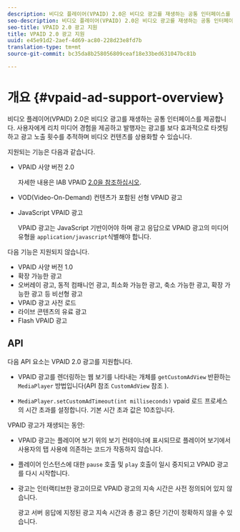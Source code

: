 ```yaml
---
description: 비디오 플레이어(VPAID) 2.0은 비디오 광고를 재생하는 공통 인터페이스를 제공합니다. 사용자에게 리치 미디어 경험을 제공하고 발행자는 광고를 보다 효과적으로 타겟팅하고 광고 노출 횟수를 추적하며 비디오 컨텐츠를 상용화할 수 있습니다.
seo-description: 비디오 플레이어(VPAID) 2.0은 비디오 광고를 재생하는 공통 인터페이스를 제공합니다. 사용자에게 리치 미디어 경험을 제공하고 발행자는 광고를 보다 효과적으로 타겟팅하고 광고 노출 횟수를 추적하며 비디오 컨텐츠를 상용화할 수 있습니다.
seo-title: VPAID 2.0 광고 지원
title: VPAID 2.0 광고 지원
uuid: e45e91d2-2aef-4d69-ac80-228d23e8fd7b
translation-type: tm+mt
source-git-commit: bc35da8b258056809ceaf18e33bed631047bc81b

---
```



# 개요 {#vpaid-ad-support-overview}

비디오 플레이어(VPAID) 2.0은 비디오 광고를 재생하는 공통 인터페이스를 제공합니다. 사용자에게 리치 미디어 경험을 제공하고 발행자는 광고를 보다 효과적으로 타겟팅하고 광고 노출 횟수를 추적하며 비디오 컨텐츠를 상용화할 수 있습니다.

지원되는 기능은 다음과 같습니다.

* VPAID 사양 버전 2.0

   자세한 내용은 IAB VPAID [2.0을 참조하십시오](https://www.iab.com/wp-content/uploads/2015/06/VPAID_2_0_Final_04-10-2012.pdf).
* VOD(Video-On-Demand) 컨텐츠가 포함된 선형 VPAID 광고
* JavaScript VPAID 광고

   VPAID 광고는 JavaScript 기반이어야 하며 광고 응답으로 VPAID 광고의 미디어 유형을 `application/javascript`식별해야 합니다.

다음 기능은 지원되지 않습니다.

* VPAID 사양 버전 1.0
* 확장 가능한 광고
* 오버레이 광고, 동적 컴패니언 광고, 최소화 가능한 광고, 축소 가능한 광고, 확장 가능한 광고 등 비선형 광고
* VPAID 광고 사전 로드
* 라이브 콘텐츠의 유료 광고
* Flash VPAID 광고

## API

다음 API 요소는 VPAID 2.0 광고를 지원합니다.

* VPAID 광고를 렌더링하는 웹 보기를 나타내는 개체를 `getCustomAdView` 반환하는 `MediaPlayer` 방법입니다(API 참조 `CustomAdView` 참조 [](https://help.adobe.com/en_US/primetime/api/psdk/javadoc/index.html)).

* `MediaPlayer.setCustomAdTimeout(int milliseconds)` vpaid 로드 프로세스의 시간 초과를 설정합니다. 기본 시간 초과 값은 10초입니다.

VPAID 광고가 재생되는 동안:

* VPAID 광고는 플레이어 보기 위의 보기 컨테이너에 표시되므로 플레이어 보기에서 사용자의 탭 사용에 의존하는 코드가 작동하지 않습니다.
* 플레이어 인스턴스에 대한 `pause` 호출 및 `play` 호출이 일시 중지되고 VPAID 광고를 다시 시작합니다.

* 광고는 인터랙티브한 광고이므로 VPAID 광고의 지속 시간은 사전 정의되어 있지 않습니다.

   광고 서버 응답에 지정된 광고 지속 시간과 총 광고 중단 기간이 정확하지 않을 수 있습니다.